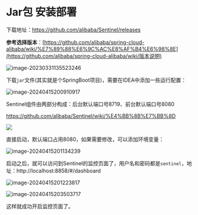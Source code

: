 # Jar包 安装部署

下载地址：https://github.com/alibaba/Sentinel/releases

**参考选择版本**：[https://github.com/alibaba/spring-cloud-alibaba/wiki/%E7%89%88%E6%9C%AC%E8%AF%B4%E6%98%8E](https://github.com/alibaba/spring-cloud-alibaba/wiki/版本说明)

![image-20230331135523246](https://cdn.jsdelivr.net/gh/letengzz/Two-C@main/img/Java/202304020131285.png)

下载`jar`文件(其实就是个SpringBoot项目)，需要在IDEA中添加一些运行配置：

![image-20240415200910917](https://cdn.jsdelivr.net/gh/letengzz/tc2/img202404152009227.png)

Sentinel组件由两部分构成：后台默认端口号8719、前台默认端口号8080

https://github.com/alibaba/Sentinel/wiki/%E4%BB%8B%E7%BB%8D

![](https://cdn.jsdelivr.net/gh/letengzz/tc2/img202404152029736.png)

直接启动，默认端口占用8080，如果需要修改，可以添加环境变量：

![image-20240415201134239](https://cdn.jsdelivr.net/gh/letengzz/tc2/img202404152011009.png)

启动之后，就可以访问到Sentinel的监控页面了，用户名和密码都是`sentinel`，地址：http://localhost:8858/#/dashboard

![image-20240415201223817](https://cdn.jsdelivr.net/gh/letengzz/tc2/img202404152012501.png)

![image-20240415203503717](https://cdn.jsdelivr.net/gh/letengzz/tc2/img202404152035663.png)

这样就成功开启监控页面了。